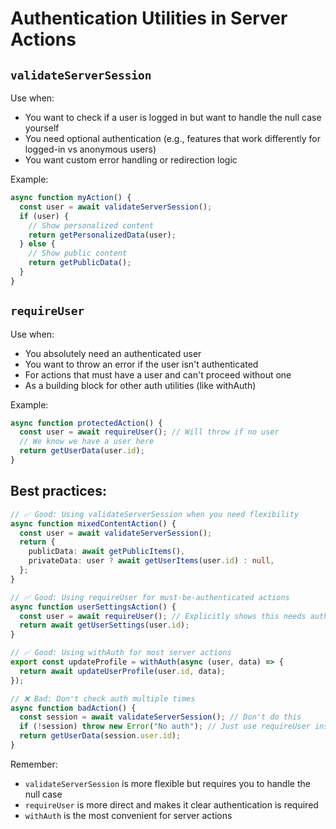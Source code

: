 # Authentication Utilities in Server Actions

## `validateServerSession`

Use when:

- You want to check if a user is logged in but want to handle the null case yourself
- You need optional authentication (e.g., features that work differently for logged-in vs anonymous users)
- You want custom error handling or redirection logic

Example:

```typescript
async function myAction() {
  const user = await validateServerSession();
  if (user) {
    // Show personalized content
    return getPersonalizedData(user);
  } else {
    // Show public content
    return getPublicData();
  }
}
```

## `requireUser`

Use when:

- You absolutely need an authenticated user
- You want to throw an error if the user isn't authenticated
- For actions that must have a user and can't proceed without one
- As a building block for other auth utilities (like withAuth)

Example:

```typescript
async function protectedAction() {
  const user = await requireUser(); // Will throw if no user
  // We know we have a user here
  return getUserData(user.id);
}
```

## Best practices:

```typescript
// ✅ Good: Using validateServerSession when you need flexibility
async function mixedContentAction() {
  const user = await validateServerSession();
  return {
    publicData: await getPublicItems(),
    privateData: user ? await getUserItems(user.id) : null,
  };
}

// ✅ Good: Using requireUser for must-be-authenticated actions
async function userSettingsAction() {
  const user = await requireUser(); // Explicitly shows this needs auth
  return await getUserSettings(user.id);
}

// ✅ Good: Using withAuth for most server actions
export const updateProfile = withAuth(async (user, data) => {
  return await updateUserProfile(user.id, data);
});

// ❌ Bad: Don't check auth multiple times
async function badAction() {
  const session = await validateServerSession(); // Don't do this
  if (!session) throw new Error("No auth"); // Just use requireUser instead
  return getUserData(session.user.id);
}
```

Remember:

- `validateServerSession` is more flexible but requires you to handle the null case
- `requireUser` is more direct and makes it clear authentication is required
- `withAuth` is the most convenient for server actions
